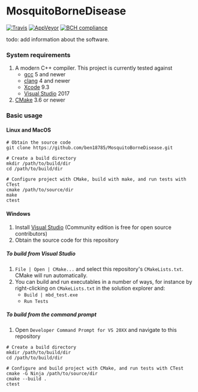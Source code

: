 # MosquitoBorneDisease

[![Travis](https://travis-ci.com/ben18785/MosquitoBorneDisease.svg?branch=master)](https://travis-ci.com/ben18785/MosquitoBorneDisease)
[![AppVeyor](https://ci.appveyor.com/api/projects/status/xsl6oivbxq8gvrlr?svg=true)](https://ci.appveyor.com/project/fcooper8472/mosquitobornedisease)
[![BCH compliance](https://bettercodehub.com/edge/badge/ben18785/MosquitoBorneDisease?branch=master)](https://bettercodehub.com/)

todo: add information about the software.

### System requirements

1. A modern C++ compiler. This project is currently tested against
   - [gcc](https://gcc.gnu.org/) 5 and newer
   - [clang](https://clang.llvm.org/) 4 and newer
   - [Xcode](https://developer.apple.com/xcode/) 9.3
   - [Visual Studio](https://visualstudio.microsoft.com/vs/features/cplusplus/) 2017
1. [CMake](https://cmake.org/) 3.6 or newer


### Basic usage

#### Linux and MacOS

```
# Obtain the source code
git clone https://github.com/ben18785/MosquitoBorneDisease.git

# Create a build directory
mkdir /path/to/build/dir
cd /path/to/build/dir

# Configure project with CMake, build with make, and run tests with CTest
cmake /path/to/source/dir
make 
ctest
```


#### Windows
1. Install [Visual Studio](https://visualstudio.microsoft.com/downloads/) (Community edition is free for open source contributors)
1. Obtain the source code for this repository

##### To build from Visual Studio
1. `File | Open | CMake...` and select this repository's `CMakeLists.txt`. CMake will run automatically.
1. You can build and run executables in a number of ways, for instance by right-clicking on `CMakeLists.txt` in the solution explorer and:
    - `Build | mbd_test.exe`
    - `Run Tests`

##### To build from the command prompt
1. Open `Developer Command Prompt for VS 20XX` and navigate to this repository
```
# Create a build directory
mkdir /path/to/build/dir
cd /path/to/build/dir

# Configure and build project with CMake, and run tests with CTest
cmake -G Ninja /path/to/source/dir
cmake --build .
ctest
```
